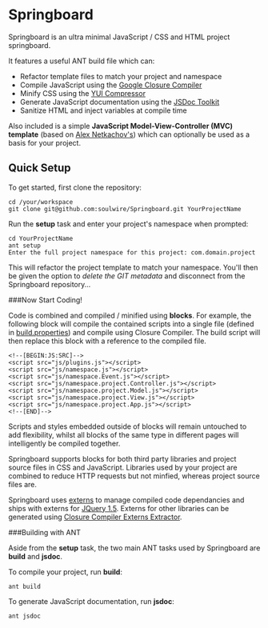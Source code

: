 Springboard
=============

Springboard is an ultra minimal JavaScript / CSS and HTML project springboard.

It features a useful ANT build file which can:

* Refactor template files to match your project and namespace
* Compile JavaScript using the [Google Closure Compiler](http://code.google.com/closure/compiler/)
* Minify CSS using the [YUI Compressor](http://developer.yahoo.com/yui/compressor/)
* Generate JavaScript documentation using the [JSDoc Toolkit](http://code.google.com/p/jsdoc-toolkit/)
* Sanitize HTML and inject variables at compile time

Also included is a simple **JavaScript Model-View-Controller (MVC) template** (based on [Alex Netkachov's](http://www.alexatnet.com/content/model-view-controller-mvc-javascript)) which can optionally be used as a basis for your project.

Quick Setup
-------------

To get started, first clone the repository:

	cd /your/workspace
	git clone git@github.com:soulwire/Springboard.git YourProjectName

Run the **setup** task and enter your project's namespace when prompted:
	
	cd YourProjectName
	ant setup
	Enter the full project namespace for this project: com.domain.project

This will refactor the project template to match your namespace. You'll then be given the option to *delete the GIT metadata* and disconnect from the Springboard repository...

###Now Start Coding!

Code is combined and compiled / minified using **blocks**. For example, the following block will compile the contained scripts into a single file (defined in [build.properties](https://github.com/soulwire/Springboard/blob/master/build.properties)) and compile using Closure Compiler. The build script will then replace this block with a reference to the compiled file.

	<!--[BEGIN:JS:SRC]-->
	<script src="js/plugins.js"></script>
	<script src="js/namespace.js"></script>
	<script src="js/namespace.Event.js"></script>
	<script src="js/namespace.project.Controller.js"></script>
	<script src="js/namespace.project.Model.js"></script>
	<script src="js/namespace.project.View.js"></script>
	<script src="js/namespace.project.App.js"></script>
	<!--[END]-->

Scripts and styles embedded outside of blocks will remain untouched to add flexibility, whilst all blocks of the same type in different pages will intelligently be compiled together.

Springboard supports blocks for both third party libraries and project source files in CSS and JavaScript. Libraries used by your project are combined to reduce HTTP requests but not minfied, whereas project source files are.

Springboard uses [externs](http://code.google.com/closure/compiler/docs/api-tutorial3.html) to manage compiled code dependancies and ships with externs for [JQuery 1.5](http://jquery.com/). Externs for other libraries can be generated using [Closure Compiler Externs Extractor](http://www.dotnetwise.com/Code/Externs/index.html).

###Building with ANT

Aside from the **setup** task, the two main ANT tasks used by Springboard are **build** and **jsdoc**.

To compile your project, run **build**:

	ant build

To generate JavaScript documentation, run **jsdoc**:

	ant jsdoc